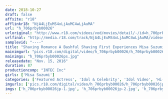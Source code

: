 ```yaml
---
date: 2018-10-27
draft: false
affsite: "r18"
afflinkr18: "NjA4LjEuMS4xLjAuMC4wLjAuMA"
url: "h_706prbyb00026"
urloriginal: "http://www.r18.com/videos/vod/movies/detail/-/id=h_706prbyb00026"
urlfinal: "http://media.r18.com/track/NjA4LjEuMS4xLjAuMC4wLjAuMA/videos/vod/movies/detail/-/id=h_706prbyb00026"
samplevid: "----"
title: "Shaving Romance A Bashful Shaving First Experiences Misa Suzumi"
mainimgurl: "pics.r18.com/digital/video/h_706prbyb00026/h_706prbyb00026ps.jpg"
mainimgs: "h_706prbyb00026ps.jpg"
releasedate: "Nov. 15, 2016"
duration: 87
productioncomp: "INTEC Inc"
girls: ['Misa Suzumi']
categories: ['Featured Actress', 'Idol & Celebrity', 'Idol Video', 'Hi-Def']
imgurls: ['pics.r18.com/digital/video/h_706prbyb00026/h_706prbyb00026jp-1.jpg', 'pics.r18.com/digital/video/h_706prbyb00026/h_706prbyb00026jp-2.jpg', 'pics.r18.com/digital/video/h_706prbyb00026/h_706prbyb00026jp-3.jpg', 'pics.r18.com/digital/video/h_706prbyb00026/h_706prbyb00026jp-4.jpg', 'pics.r18.com/digital/video/h_706prbyb00026/h_706prbyb00026jp-5.jpg', 'pics.r18.com/digital/video/h_706prbyb00026/h_706prbyb00026jp-6.jpg', 'pics.r18.com/digital/video/h_706prbyb00026/h_706prbyb00026jp-7.jpg', 'pics.r18.com/digital/video/h_706prbyb00026/h_706prbyb00026jp-8.jpg', 'pics.r18.com/digital/video/h_706prbyb00026/h_706prbyb00026jp-9.jpg', 'pics.r18.com/digital/video/h_706prbyb00026/h_706prbyb00026jp-10.jpg', 'pics.r18.com/digital/video/h_706prbyb00026/h_706prbyb00026jp-11.jpg', 'pics.r18.com/digital/video/h_706prbyb00026/h_706prbyb00026jp-12.jpg', 'pics.r18.com/digital/video/h_706prbyb00026/h_706prbyb00026jp-13.jpg', 'pics.r18.com/digital/video/h_706prbyb00026/h_706prbyb00026jp-14.jpg', 'pics.r18.com/digital/video/h_706prbyb00026/h_706prbyb00026jp-15.jpg', 'pics.r18.com/digital/video/h_706prbyb00026/h_706prbyb00026jp-16.jpg', 'pics.r18.com/digital/video/h_706prbyb00026/h_706prbyb00026jp-17.jpg', 'pics.r18.com/digital/video/h_706prbyb00026/h_706prbyb00026jp-18.jpg', 'pics.r18.com/digital/video/h_706prbyb00026/h_706prbyb00026jp-19.jpg', 'pics.r18.com/digital/video/h_706prbyb00026/h_706prbyb00026jp-20.jpg']
imgs: ['h_706prbyb00026jp-1.jpg', 'h_706prbyb00026jp-2.jpg', 'h_706prbyb00026jp-3.jpg', 'h_706prbyb00026jp-4.jpg', 'h_706prbyb00026jp-5.jpg', 'h_706prbyb00026jp-6.jpg', 'h_706prbyb00026jp-7.jpg', 'h_706prbyb00026jp-8.jpg', 'h_706prbyb00026jp-9.jpg', 'h_706prbyb00026jp-10.jpg', 'h_706prbyb00026jp-11.jpg', 'h_706prbyb00026jp-12.jpg', 'h_706prbyb00026jp-13.jpg', 'h_706prbyb00026jp-14.jpg', 'h_706prbyb00026jp-15.jpg', 'h_706prbyb00026jp-16.jpg', 'h_706prbyb00026jp-17.jpg', 'h_706prbyb00026jp-18.jpg', 'h_706prbyb00026jp-19.jpg', 'h_706prbyb00026jp-20.jpg']
---
```

